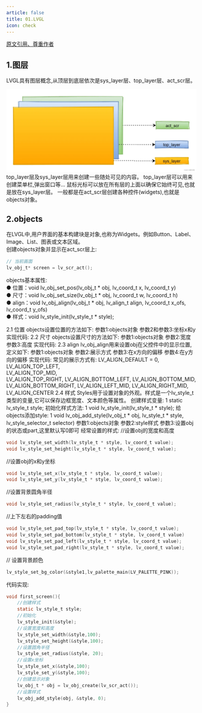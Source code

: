 ```yaml
---
article: false
title: 01.LVGL
icon: check
---
```


[原文引用、尊重作者](https://www.yuque.com/icheima/vzsofu/wg88r3lxttcoxbg5)

## 1.图层

LVGL具有图层概念,从顶层到底层依次是sys_layer层、top_layer层、act_scr层。

![44.png](img%2F44.png)
top_layer层及sys_layer层用来创建一些随处可见的内容。
top_layer层可以用来创建菜单栏,弹出窗口等...
鼠标光标可以放在所有层的上面以确保它始终可见,也就是放在sys_layer层。
一般都是在act_scr层创建各种控件(widgets),也就是objects对象。

## 2.objects
在LVGL中,用户界面的基本构建块是对象,也称为Widgets。例如Button、Label、Image、List、图表或文本区域。<br>
创建objects对象并显示在act_scr层上:
```c
// 当前画面
lv_obj_t* screen = lv_scr_act();
```
objects基本属性:<br>
● 位置：void lv_obj_set_pos(lv_obj_t * obj, lv_coord_t x, lv_coord_t y)<br>
● 尺寸：void lv_obj_set_size(lv_obj_t * obj, lv_coord_t w, lv_coord_t h)<br>
● align：void lv_obj_align(lv_obj_t * obj, lv_align_t align, lv_coord_t x_ofs, lv_coord_t y_ofs)<br>
● 样式：void lv_style_init(lv_style_t * style);<br>



2.1 位置
objects设置位置的方法如下:
参数1:objects对象
参数2和参数3:坐标x和y
实现代码:
2.2 尺寸
objects设置尺寸的方法如下:
参数1:objects对象
参数2:宽度
参数3:高度
实现代码:
2.3 align
lv_obj_align用来设置obj在父控件中的显示位置,定义如下:
参数1:objects对象
参数2:展示方式
参数3:在x方向的偏移
参数4:在y方向的偏移
实现代码:
常见的展示方式有:
LV_ALIGN_DEFAULT = 0,
LV_ALIGN_TOP_LEFT,  
LV_ALIGN_TOP_MID,  
LV_ALIGN_TOP_RIGHT,
LV_ALIGN_BOTTOM_LEFT,
LV_ALIGN_BOTTOM_MID,
LV_ALIGN_BOTTOM_RIGHT,
LV_ALIGN_LEFT_MID,
LV_ALIGN_RIGHT_MID,
LV_ALIGN_CENTER
2.4 样式
Styles用于设置对象的外观。样式是一个lv_style_t类型的变量,它可以保存边框宽度、文本颜色等属性。
创建样式变量:
1
static lv_style_t style;
初始化样式方法:
1
void lv_style_init(lv_style_t * style);
给objects添加style:
1
void lv_obj_add_style(lv_obj_t * obj, lv_style_t * style, lv_style_selector_t selector)
参数1:objects对象
参数2:style样式
参数3:设置obj的状态或part,这里默认写0即可
经常设置的样式:
//设置obj的宽度和高度
```c
void lv_style_set_width(lv_style_t * style, lv_coord_t value);
void lv_style_set_height(lv_style_t * style, lv_coord_t value);
```
//设置obj的x和y坐标
```c
void lv_style_set_x(lv_style_t * style, lv_coord_t value);
void lv_style_set_y(lv_style_t * style, lv_coord_t value);
```
//设置背景圆角半径
```c
void lv_style_set_radius(lv_style_t * style, lv_coord_t value);
```
//上下左右的padding值
```c
void lv_style_set_pad_top(lv_style_t * style, lv_coord_t value);
void lv_style_set_pad_bottom(lv_style_t * style, lv_coord_t value)
void lv_style_set_pad_left(lv_style_t * style, lv_coord_t value);
void lv_style_set_pad_right(lv_style_t * style, lv_coord_t value);
```
// 设置背景颜色
```c
lv_style_set_bg_color(&style1,lv_palette_main(LV_PALETTE_PINK));
```
代码实现:
```c
void first_screen(){
    //创建样式
    static lv_style_t style;
    //初始化
    lv_style_init(&style);
    //设置宽度和高度
    lv_style_set_width(&style,100);
    lv_style_set_height(&style,100);
    //设置圆角半径
    lv_style_set_radius(&style, 20);
    //设置x坐标
    lv_style_set_x(&style,100);
    lv_style_set_y(&style,100);
    //创建显示对象
    lv_obj_t * obj = lv_obj_create(lv_scr_act());
    //设置样式
    lv_obj_add_style(obj, &style, 0);
}
```
